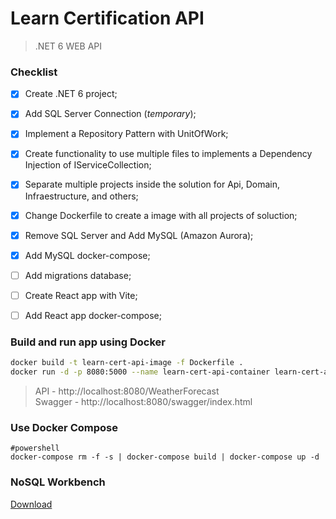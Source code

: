 # Learn Certification API

> .NET 6 WEB API

### Checklist

- [x] Create .NET 6 project;
- [x] Add SQL Server Connection (*temporary*);
- [x] Implement a Repository Pattern with UnitOfWork;
- [x] Create functionality to use multiple files to implements a Dependency Injection of IServiceCollection;
- [x] Separate multiple projects inside the solution for Api, Domain, Infraestructure, and others;
- [x] Change Dockerfile to create a image with all projects of soluction;
- [x] Remove SQL Server and Add MySQL (Amazon Aurora);
- [x] Add MySQL docker-compose;
- [ ] Add migrations database;
- [ ] Create React app with Vite;
- [ ] Add React app docker-compose;


### Build and run app using Docker

````bash
docker build -t learn-cert-api-image -f Dockerfile .
docker run -d -p 8080:5000 --name learn-cert-api-container learn-cert-api-image
````

> API - http://localhost:8080/WeatherForecast \
> Swagger - http://localhost:8080/swagger/index.html

### Use Docker Compose

```base 
#powershell
docker-compose rm -f -s | docker-compose build | docker-compose up -d
````

### NoSQL Workbench 
[Download](https://docs.aws.amazon.com/amazondynamodb/latest/developerguide/workbench.settingup.html)

